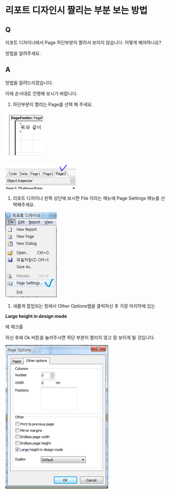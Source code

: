 # 리포트 디자인시 짤리는 부분 보는 방법

## Q

리포트 디자이너에서 Page 하단부분이 짤려서 보이지 않습니다. 어떻게 해야하나요?

방법을 알려주세요.

## A

방법을 알려드리겠습니다.

아래 순서대로 진행해 보시기 바랍니다.

1. 하단부분이 짤리는 Page를 선택 해 주세요.

![](../.gitbook/assets/01%20%2823%29.png)

![](../.gitbook/assets/02page_.png)

1. 리포트 디자이너 왼쪽 상단에 보시면 File 이라는 메뉴에 Page Settings 메뉴를 선택해주세요.

![](../.gitbook/assets/03file_.png)

1. 새롭게 팝업되는 창에서 Other Options탭을 클릭하신 후 가장 마지막에 있는 

**Large height in design mode**

에 체크를

하신 후에 Ok 버튼을 눌러주시면 하단 부분이 짤리지 않고 잘 보이게 될 것입니다.

![](../.gitbook/assets/04%20%2814%29.png)

